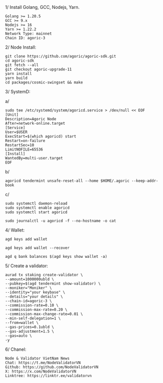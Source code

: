 1/ Install Golang, GCC, Nodejs, Yarn.

    Golang >= 1.20.5
    GCC >= 9.x
    Nọdejs >= 16
    Yarn >= 1.22.2
    Network Type: mainnet
    Chain ID: agoric-3

2/ Node Install:

    git clone https://github.com/agoric/agoric-sdk.git
    cd agoric-sdk
    git fetch --all
    git checkout agoric-upgrade-11
    yarn install
    yarn build
    cd packages/cosmic-swingset && make

3/ SystemD:

a/

    sudo tee /etc/systemd/system/agoricd.service > /dev/null << EOF
    [Unit]
    Description=Agoric Node
    After=network-online.target
    [Service]
    User=$USER
    ExecStart=$(which agoricd) start
    Restart=on-failure
    RestartSec=10
    LimitNOFILE=65536
    [Install]
    WantedBy=multi-user.target
    EOF

b/

    agoricd tendermint unsafe-reset-all --home $HOME/.agoric --keep-addr-book

c/

    sudo systemctl daemon-reload
    sudo systemctl enable agoricd
    sudo systemctl start agoricd

    sudo journalctl -u agoricd -f --no-hostname -o cat

4/ Wallet:

    agd keys add wallet

    agd keys add wallet --recover

    agd q bank balances $(agd keys show wallet -a)

5/ Create a validator:

    aurad tx staking create-validator \
    --amount=1000000ubld \
    --pubkey=$(agd tendermint show-validator) \
    --moniker="Moniker" \
    --identity="your keybase" \
    --details="your details" \
    --chain-id=agoric-3 \
    --commission-rate=0.10 \
    --commission-max-rate=0.20 \
    --commission-max-change-rate=0.01 \
    --min-self-delegation=1 \
    --from=wallet \
    --gas-prices=0.1ubld \
    --gas-adjustment=1.5 \
    --gas=auto \
    -y

6/ Chanel:

    Node & Validator VietNam News
    Chat: https://t.me/NodeValidatorVN
    Github: https://github.com/NodeValidatorVN
    X: https://x.com/NodeValidatorVN
    Linktree: https://linktr.ee/validatorvn
